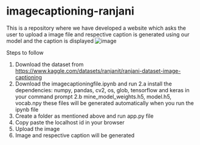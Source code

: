 # imagecaptioning-ranjani
This is a repository where we have developed a website which asks the user to upload a image file and respective caption is generated using our model and the caption is
displayed
![image](https://user-images.githubusercontent.com/118736385/203068789-ee773109-ae34-4292-8736-d91557839ab4.png)

Steps to follow 
1. Download the dataset from https://www.kaggle.com/datasets/ranjanit/ranjani-dataset-image-captioning
2. Download the imagecaptioningfile.ipynb and run 
  2.a install the dependencies: numpy, pandas, cv2, os, glob, tensorflow and keras in your command prompt
  2.b mine_model_weights.h5, model.h5, vocab.npy these files will be generated automatically when you run the ipynb file 
3. Create a folder as mentioned above and run app.py file 
4. Copy paste the localhost id in your browser
5. Upload the image
6. Image and respective caption will be generated
